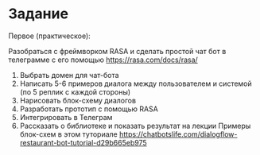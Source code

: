 # Задание

Первое (практическое):

Разобраться с фреймворком RASA и сделать простой чат бот в телеграмме с его помощью
https://rasa.com/docs/rasa/

1) Выбрать домен для чат-бота
2) Написать 5-6 примеров диалога между пользователем и системой (по 5 реплик с каждой стороны)
3) Нарисовать блок-схему диалогов
4) Разработать прототип с помощью  RASA
5) Интегрировать в Телеграм
6) Рассказать о библиотеке и показать результат на лекции
Примеры блок-схем в этом туториале https://chatbotslife.com/dialogflow-restaurant-bot-tutorial-d29b665eb975

